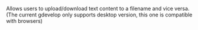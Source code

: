 Allows users to upload/download text content to a filename and vice versa. 
(The current gdevelop only supports desktop version, this one is compatible with browsers)
